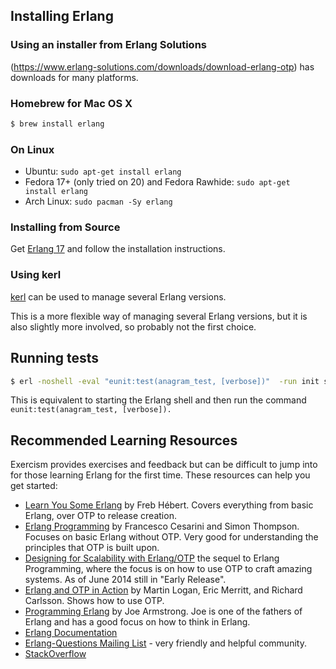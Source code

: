 ## Installing Erlang

### Using an installer from Erlang Solutions

(https://www.erlang-solutions.com/downloads/download-erlang-otp) has downloads for
many platforms.

### Homebrew for Mac OS X

```bash
$ brew install erlang
```

### On Linux

* Ubuntu: `sudo apt-get install erlang`
* Fedora 17+ (only tried on 20) and Fedora Rawhide: `sudo apt-get install erlang`
* Arch Linux: `sudo pacman -Sy erlang` 

### Installing from Source

Get [Erlang 17](http://www.erlang.org/download.html) and follow the installation
instructions.


### Using kerl 

[kerl](https://github.com/spawngrid/kerl) can be used to manage several Erlang
versions.

This is a more flexible way of managing several Erlang versions, but it is also
slightly more involved, so probably not the first choice.

## Running tests

```bash
$ erl -noshell -eval "eunit:test(anagram_test, [verbose])"  -run init stop
```

This is equivalent to starting the Erlang shell and then run the command
`eunit:test(anagram_test, [verbose]).` 


## Recommended Learning Resources

Exercism provides exercises and feedback but can be difficult to jump into for those
learning Erlang for the first time. These resources can help you get started:

* [Learn You Some Erlang](http://learnyousomeerlang.com) by Freb Hébert. Covers
  everything from basic Erlang, over OTP to release creation.
* [Erlang Programming](http://shop.oreilly.com/product/9780596518189.do) by Francesco
  Cesarini and Simon Thompson. Focuses on basic Erlang without OTP. Very good for
  understanding the principles that OTP is built upon.
*
  [Designing for Scalability with Erlang/OTP](http://shop.oreilly.com/product/0636920024149.do)
  the sequel to Erlang Programming, where the focus is on how to use OTP to craft
  amazing systems. As of June 2014 still in "Early Release".
* [Erlang and OTP in Action](http://manning.com/logan/) by Martin Logan, Eric
  Merritt, and Richard Carlsson. Shows how to use OTP.
* [Programming Erlang](http://shop.oreilly.com/product/9781937785536.do) by Joe
  Armstrong. Joe is one of the fathers of Erlang and has a good focus on how to think
  in Erlang.
* [Erlang Documentation](http://www.erlang.org/doc.html)
* [Erlang-Questions Mailing List](http://erlang.org/pipermail/erlang-questions/) -
  very friendly and helpful community.
* [StackOverflow](http://stackoverflow.com/)
